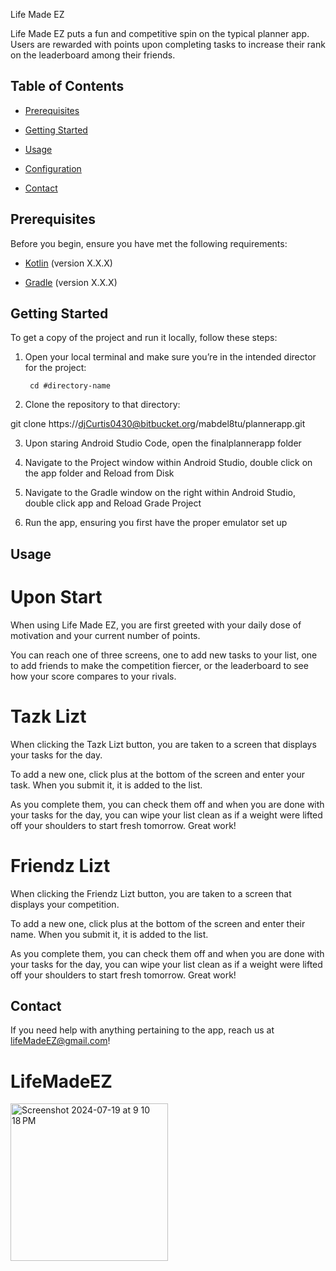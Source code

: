 Life Made EZ 

  

Life Made EZ puts a fun and competitive spin on the typical planner app. Users are rewarded with points upon completing tasks to increase their rank on the leaderboard among their friends. 

  

## Table of Contents 

  

- [Prerequisites](#prerequisites) 

- [Getting Started](#getting-started) 

- [Usage](#usage) 

- [Configuration](#configuration) 

- [Contact](#contact)  

## Prerequisites 

  

Before you begin, ensure you have met the following requirements: 

  

- [Kotlin](https://kotlinlang.org/) (version X.X.X) 

- [Gradle](https://gradle.org/) (version X.X.X) 

  

## Getting Started 

  

To get a copy of the project and run it locally, follow these steps: 

  

1. Open your local terminal and make sure you’re in the intended director for the project: 

		cd #directory-name 

 

2. Clone the repository to that directory: 

 git clone https://djCurtis0430@bitbucket.org/mabdel8tu/plannerapp.git 

 

3. Upon staring Android Studio Code, open the finalplannerapp folder 

 

4. Navigate to the Project window within Android Studio, double click on the app folder and Reload from Disk 

 

5. Navigate to the Gradle window on the right within Android Studio, double click app and Reload Grade Project 

 

6. Run the app, ensuring you first have the proper emulator set up 

 ## Usage 

# Upon Start	 

When using Life Made EZ, you are first greeted with your daily dose of motivation and your current number of points. 

You can reach one of three screens, one to add new tasks to your list, one to add friends to make the competition fiercer, or the leaderboard to see how your score compares to your rivals. 

# Tazk Lizt	 

When clicking the Tazk Lizt button, you are taken to a screen that displays your tasks for the day. 

To add a new one, click plus at the bottom of the screen and enter your task. When you submit it, it is added to the list. 

As you complete them, you can check them off and when you are done with your tasks for the day, you can wipe your list clean as if a weight were lifted off your shoulders to start fresh tomorrow. Great work! 

# Friendz Lizt	 

When clicking the Friendz Lizt button, you are taken to a screen that displays your competition. 

To add a new one, click plus at the bottom of the screen and enter their name. When you submit it, it is added to the list. 

As you complete them, you can check them off and when you are done with your tasks for the day, you can wipe your list clean as if a weight were lifted off your shoulders to start fresh tomorrow. Great work! 

 

 

 

 

 

## Contact 

If you need help with anything pertaining to the app, reach us at lifeMadeEZ@gmail.com! 

 # LifeMadeEZ

 <img width="252" alt="Screenshot 2024-07-19 at 9 10 18 PM" src="https://github.com/user-attachments/assets/8eacbfa3-4fd5-4a24-a386-694ba00d4463">
